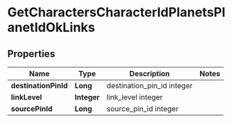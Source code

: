 
# GetCharactersCharacterIdPlanetsPlanetIdOkLinks

## Properties
Name | Type | Description | Notes
------------ | ------------- | ------------- | -------------
**destinationPinId** | **Long** | destination_pin_id integer | 
**linkLevel** | **Integer** | link_level integer | 
**sourcePinId** | **Long** | source_pin_id integer | 



